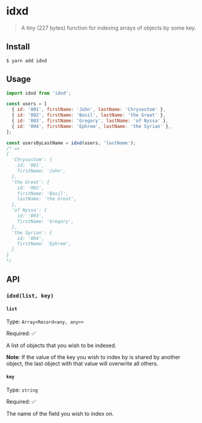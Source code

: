 # idxd

> A tiny (227 bytes) function for indexing arrays of objects by some key.

## Install

```
$ yarn add idxd
```

## Usage

```js
import idxd from 'idxd';

const users = [
  { id: '001', firstName: 'John', lastName: 'Chrysostom' },
  { id: '002', firstName: 'Basil', lastName: 'the Great' },
  { id: '003', firstName: 'Gregory', lastName: 'of Nyssa' },
  { id: '004', firstName: 'Ephrem', lastName: 'the Syrian' },
];

const usersByLastName = idxd(users, 'lastName');
/* =>
{
  'Chrysostom': {
    id: '001',
    firstName: 'John',
  },
  'the Great': {
    id: '002',
    firstName: 'Basil',
    lastName: 'the Great',
  },
  'of Nyssa': {
    id: '003',
    firstName: 'Gregory',
  },
  'the Syrian': {
    id: '004',
    firstName: 'Ephrem',
  }
}
*/
```

## API

### `idxd(list, key)`

#### `list`

Type: `Array<Record<any, any>>`

Required: ✅

A list of objects that you wish to be indexed.

**Note**: If the value of the key you wish to index by is shared by another object, the last object with that value will overwrite all others.

#### `key`

Type: `string`

Required: ✅

The name of the field you wish to index on.

